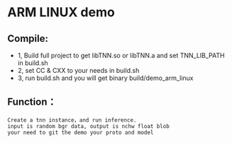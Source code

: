 # ARM LINUX demo

## Compile: 
 * 1, Build full project to get libTNN.so or libTNN.a and set TNN_LIB_PATH in build.sh
 * 2, set CC & CXX to your needs in build.sh
 * 3, run build.sh and you will get binary build/demo_arm_linux

## Function：
    Create a tnn instance，and run inference. 
    input is random bgr data, output is nchw float blob
    your need to git the demo your proto and model
